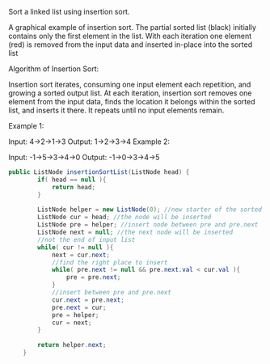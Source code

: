 Sort a linked list using insertion sort.


A graphical example of insertion sort. The partial sorted list (black) initially contains only the first element in the list.
With each iteration one element (red) is removed from the input data and inserted in-place into the sorted list
 

Algorithm of Insertion Sort:

Insertion sort iterates, consuming one input element each repetition, and growing a sorted output list.
At each iteration, insertion sort removes one element from the input data, finds the location it belongs within the sorted list, and inserts it there.
It repeats until no input elements remain.

Example 1:

Input: 4->2->1->3
Output: 1->2->3->4
Example 2:

Input: -1->5->3->4->0
Output: -1->0->3->4->5

```java
public ListNode insertionSortList(ListNode head) {
		if( head == null ){
			return head;
		}
		
		ListNode helper = new ListNode(0); //new starter of the sorted list
		ListNode cur = head; //the node will be inserted
		ListNode pre = helper; //insert node between pre and pre.next
		ListNode next = null; //the next node will be inserted
		//not the end of input list
		while( cur != null ){
			next = cur.next;
			//find the right place to insert
			while( pre.next != null && pre.next.val < cur.val ){
				pre = pre.next;
			}
			//insert between pre and pre.next
			cur.next = pre.next;
			pre.next = cur;
			pre = helper;
			cur = next;
		}
		
		return helper.next;
	}
  ```
 
